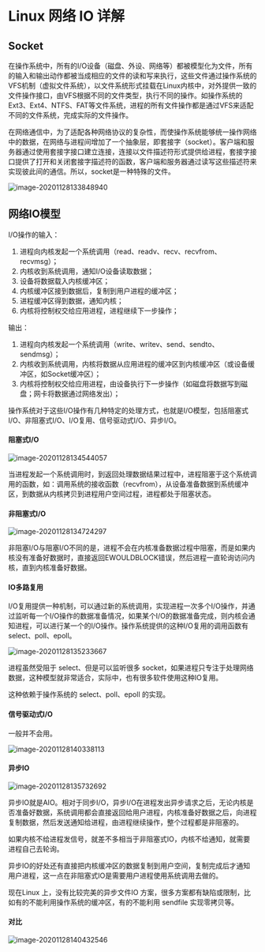 # Linux 网络 IO 详解



## Socket

在操作系统中，所有的I/O设备（磁盘、外设、网络等）都被模型化为文件，所有的输入和输出动作都被当成相应的文件的读和写来执行，这些文件通过操作系统的VFS机制（虚拟文件系统），以文件系统形式挂载在Linux内核中，对外提供一致的文件操作接口，由VFS根据不同的文件类型，执行不同的操作。如操作系统的Ext3、Ext4、NTFS、FAT等文件系统，进程的所有文件操作都是通过VFS来适配不同的文件系统，完成实际的文件操作。

在网络通信中，为了适配各种网络协议的复杂性，而使操作系统能够统一操作网络中的数据，在网络与进程间增加了一个抽象层，即套接字（socket）。客户端和服务器通过使用套接字接口建立连接，连接以文件描述符形式提供给进程，套接字接口提供了打开和关闭套接字描述符的函数，客户端和服务器通过读写这些描述符来实现彼此间的通信。所以，socket是一种特殊的文件。

![image-20201128133848940](../../../resource/image-20201128133848940.png)



## 网络IO模型

I/O操作的输入：

1. 进程向内核发起一个系统调用（read、readv、recv、recvfrom、recvmsg）；
2. 内核收到系统调用，通知I/O设备读取数据；
3. 设备将数据载入内核缓冲区；
4. 内核缓冲区接到数据后，复制到用户进程的缓冲区；
5. 进程缓冲区得到数据，通知内核；
6. 内核将控制权交给应用进程，进程继续下一步操作；

输出：

1. 进程向内核发起一个系统调用（write、writev、send、sendto、sendmsg）；
2. 内核收到系统调用，内核将数据从应用进程的缓冲区到内核缓冲区（或设备缓冲区，如Socket缓冲区）；
3. 内核将控制权交给应用进程，由设备执行下一步操作（如磁盘将数据写到磁盘；网卡将数据通过网络发出）；

操作系统对于这些I/O操作有几种特定的处理方式，也就是I/O模型，包括阻塞式I/O、非阻塞式I/O、I/O复用、信号驱动式I/O、异步I/O。



#### 阻塞式I/O

![image-20201128134544057](../../../resource/image-20201128134544057.png)

当进程发起一个系统调用时，到返回处理数据结果过程中，进程阻塞于这个系统调用的函数，如：调用系统的接收函数（recvfrom），从设备准备数据到系统缓冲区，到数据从内核拷贝到进程用户空间过程，进程都处于阻塞状态。



#### 非阻塞式I/O

![image-20201128134724297](../../../resource/image-20201128134724297.png)

非阻塞I/O与阻塞I/O不同的是，进程不会在内核准备数据过程中阻塞，而是如果内核没有准备好数据时，直接返回EWOULDBLOCK错误，然后进程一直轮询访问内核，直到内核准备好数据。



#### IO多路复用

I/O复用提供一种机制，可以通过新的系统调用，实现进程一次多个I/O操作，并通过监听每一个I/O操作的数据准备情况，如果某个I/O的数据准备完成，则内核会通知进程，可以进行某一个的I/O操作。操作系统提供的这种I/O复用的调用函数有select、poll、epoll。

![image-20201128135233667](../../../resource/image-20201128135233667.png)

进程虽然受阻于 select、但是可以监听很多 socket，如果进程只专注于处理网络数据，这种模型就非常适合，实际中，也有很多软件使用这种IO复用。

这种依赖于操作系统的 select、poll、epoll 的实现。



#### 信号驱动式I/O

一般并不会用。

![image-20201128140338113](../../../resource/image-20201128140338113.png)



#### 异步IO

![image-20201128135732692](../../../resource/image-20201128135732692.png)

异步IO就是AIO。相对于同步I/O，异步I/O在进程发出异步请求之后，无论内核是否准备好数据，系统调用都会直接返回给用户进程，内核准备好数据之后，向进程复制数据，然后发送通知给进程，由进程继续操作，整个过程都是非阻塞的。

如果内核不给进程发信号，就差不多相当于非阻塞式IO，内核不给通知，就需要进程自己去轮询。

异步IO的好处还有直接把内核缓冲区的数据复制到用户空间，复制完成后才通知用户进程，这一点在非阻塞式IO是需要用户进程使用系统调用去做的。

现在Linux 上，没有比较完美的异步文件IO 方案，很多方案都有缺陷或限制，比如有的不能利用操作系统的缓冲区，有的不能利用 sendfile 实现零拷贝等。



#### 对比

![image-20201128140432546](../../../resource/image-20201128140432546.png)

















































